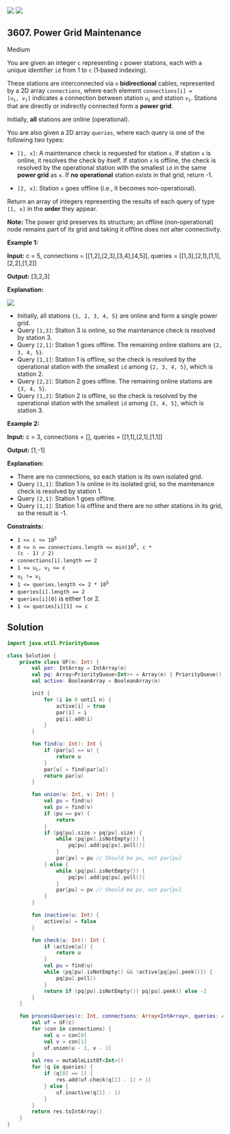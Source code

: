 [![](https://img.shields.io/github/stars/javadev/LeetCode-in-Kotlin?label=Stars&style=flat-square)](https://github.com/javadev/LeetCode-in-Kotlin)
[![](https://img.shields.io/github/forks/javadev/LeetCode-in-Kotlin?label=Fork%20me%20on%20GitHub%20&style=flat-square)](https://github.com/javadev/LeetCode-in-Kotlin/fork)

## 3607\. Power Grid Maintenance

Medium

You are given an integer `c` representing `c` power stations, each with a unique identifier `id` from 1 to `c` (1‑based indexing).

These stations are interconnected via `n` **bidirectional** cables, represented by a 2D array `connections`, where each element <code>connections[i] = [u<sub>i</sub>, v<sub>i</sub>]</code> indicates a connection between station <code>u<sub>i</sub></code> and station <code>v<sub>i</sub></code>. Stations that are directly or indirectly connected form a **power grid**.

Initially, **all** stations are online (operational).

You are also given a 2D array `queries`, where each query is one of the following _two_ types:

*   `[1, x]`: A maintenance check is requested for station `x`. If station `x` is online, it resolves the check by itself. If station `x` is offline, the check is resolved by the operational station with the smallest `id` in the same **power grid** as `x`. If **no** **operational** station _exists_ in that grid, return -1.
    
*   `[2, x]`: Station `x` goes offline (i.e., it becomes non-operational).
    

Return an array of integers representing the results of each query of type `[1, x]` in the **order** they appear.

**Note:** The power grid preserves its structure; an offline (non‑operational) node remains part of its grid and taking it offline does not alter connectivity.

**Example 1:**

**Input:** c = 5, connections = \[\[1,2],[2,3],[3,4],[4,5]], queries = \[\[1,3],[2,1],[1,1],[2,2],[1,2]]

**Output:** [3,2,3]

**Explanation:**

![](https://assets.leetcode.com/uploads/2025/04/15/powergrid.jpg)

*   Initially, all stations `{1, 2, 3, 4, 5}` are online and form a single power grid.
*   Query `[1,3]`: Station 3 is online, so the maintenance check is resolved by station 3.
*   Query `[2,1]`: Station 1 goes offline. The remaining online stations are `{2, 3, 4, 5}`.
*   Query `[1,1]`: Station 1 is offline, so the check is resolved by the operational station with the smallest `id` among `{2, 3, 4, 5}`, which is station 2.
*   Query `[2,2]`: Station 2 goes offline. The remaining online stations are `{3, 4, 5}`.
*   Query `[1,2]`: Station 2 is offline, so the check is resolved by the operational station with the smallest `id` among `{3, 4, 5}`, which is station 3.

**Example 2:**

**Input:** c = 3, connections = [], queries = \[\[1,1],[2,1],[1,1]]

**Output:** [1,-1]

**Explanation:**

*   There are no connections, so each station is its own isolated grid.
*   Query `[1,1]`: Station 1 is online in its isolated grid, so the maintenance check is resolved by station 1.
*   Query `[2,1]`: Station 1 goes offline.
*   Query `[1,1]`: Station 1 is offline and there are no other stations in its grid, so the result is -1.

**Constraints:**

*   <code>1 <= c <= 10<sup>5</sup></code>
*   <code>0 <= n == connections.length <= min(10<sup>5</sup>, c * (c - 1) / 2)</code>
*   `connections[i].length == 2`
*   <code>1 <= u<sub>i</sub>, v<sub>i</sub> <= c</code>
*   <code>u<sub>i</sub> != v<sub>i</sub></code>
*   <code>1 <= queries.length <= 2 * 10<sup>5</sup></code>
*   `queries[i].length == 2`
*   `queries[i][0]` is either 1 or 2.
*   `1 <= queries[i][1] <= c`

## Solution

```kotlin
import java.util.PriorityQueue

class Solution {
    private class UF(n: Int) {
        val par: IntArray = IntArray(n)
        val pq: Array<PriorityQueue<Int>> = Array(n) { PriorityQueue() }
        val active: BooleanArray = BooleanArray(n)

        init {
            for (i in 0 until n) {
                active[i] = true
                par[i] = i
                pq[i].add(i)
            }
        }

        fun find(u: Int): Int {
            if (par[u] == u) {
                return u
            }
            par[u] = find(par[u])
            return par[u]
        }

        fun union(u: Int, v: Int) {
            val pu = find(u)
            val pv = find(v)
            if (pu == pv) {
                return
            }
            if (pq[pu].size > pq[pv].size) {
                while (pq[pv].isNotEmpty()) {
                    pq[pu].add(pq[pv].poll())
                }
                par[pv] = pu // Should be pu, not par[pu]
            } else {
                while (pq[pu].isNotEmpty()) {
                    pq[pv].add(pq[pu].poll())
                }
                par[pu] = pv // Should be pv, not par[pv]
            }
        }

        fun inactive(u: Int) {
            active[u] = false
        }

        fun check(u: Int): Int {
            if (active[u]) {
                return u
            }
            val pu = find(u)
            while (pq[pu].isNotEmpty() && !active[pq[pu].peek()]) {
                pq[pu].poll()
            }
            return if (pq[pu].isNotEmpty()) pq[pu].peek() else -2
        }
    }

    fun processQueries(c: Int, connections: Array<IntArray>, queries: Array<IntArray>): IntArray {
        val uf = UF(c)
        for (con in connections) {
            val u = con[0]
            val v = con[1]
            uf.union(u - 1, v - 1)
        }
        val res = mutableListOf<Int>()
        for (q in queries) {
            if (q[0] == 1) {
                res.add(uf.check(q[1] - 1) + 1)
            } else {
                uf.inactive(q[1] - 1)
            }
        }
        return res.toIntArray()
    }
}
```